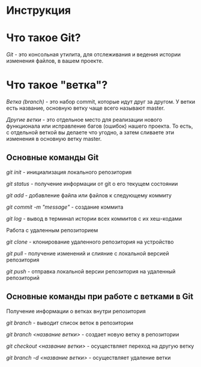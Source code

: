 # Инструкция

# Что такое Git?
*Git* - это консольная утилита, для отслеживания и ведения истории изменения файлов, в вашем проекте.

# Что такое "ветка"?
*Ветка (branch)* - это набор commit, которые идут друг за другом. У ветки есть название, основную ветку чаще всего называют master.

*Другие ветки* - это отдельное место для реализации нового функционала или исправление багов (ошибок) нашего проекта. То есть, с отдельной веткой вы делаете что угодно, а затем сливаете эти изменения в основную ветку master.

## Основные команды Git
*git init* - инициализация локального репозитория

*git status* - получение информации от git о его текущем состоянии

*git add* - добавление файла или файлов к следующему коммиту

*git commit -m "message"* - создание коммита

*git log* - вывод в терминал истории всех коммитов с их хеш-кодами

Работа с удаленным репозиторием
 
*git clone <url>* - клонирование удаленного репозитория на устройство

*git pull* - получение изменений и слияние с локальной версией репозитория

*git push* - отправка локальной версии репозитория на удаленный репозиторий

## Основные команды при работе с ветками в Git

Получение информации о ветках внутри репозитория 

*git branch* - выводит список веток в репозитории

*git branch <название ветки>* - создает новую ветку в репозитории

*git checkout <название ветки>* - осуществляет переход на другую ветку

*git branch -d <название ветки>* - осуществляет удаление ветки
